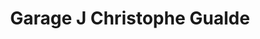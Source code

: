 ---
title: "Garage J Christophe Gualde"
url: /begles/garage-j-christophe-gualde/
shop: Autowerkstatt
---